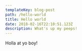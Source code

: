 ```yaml
---
templateKey: blog-post
path: /hello-world
title: Hello world
date: 2018-02-16T22:10:51.123Z
description: What's up my peeps!
---
```

Holla at yo boy!
